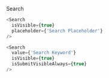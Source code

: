 
Search

```js
<Search
  isVisible={true}
  placeholder={'Search Placeholder'}
/>
```

```js
<Search
  value={'Search Keyword'}
  isVisible={true}
  isSubmitVisibleAlways={true}
/>
```